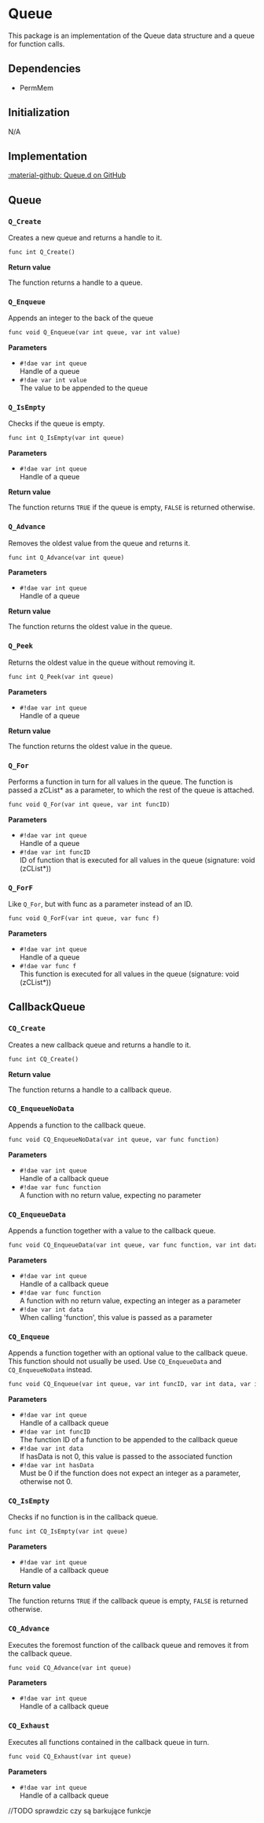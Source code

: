 # Queue
This package is an implementation of the Queue data structure and a queue for function calls.

## Dependencies

- PermMem

## Initialization
N/A

## Implementation
[:material-github: Queue.d on GitHub](https://github.com/Lehona/LeGo/blob/dev/Queue.d)

## Queue

### `Q_Create` 
Creates a new queue and returns a handle to it.
```dae
func int Q_Create()
```
**Return value**

The function returns a handle to a queue.

### `Q_Enqueue`
Appends an integer to the back of the queue
```dae
func void Q_Enqueue(var int queue, var int value)
```
**Parameters**

- `#!dae var int queue`  
    Handle of a queue
- `#!dae var int value`  
    The value to be appended to the queue

### `Q_IsEmpty`
Checks if the queue is empty.
```dae
func int Q_IsEmpty(var int queue)
```
**Parameters**

- `#!dae var int queue`  
    Handle of a queue

**Return value**

The function returns `TRUE` if the queue is empty, `FALSE` is returned otherwise.

### `Q_Advance`
Removes the oldest value from the queue and returns it.
```dae
func int Q_Advance(var int queue)
```
**Parameters**

- `#!dae var int queue`  
    Handle of a queue

**Return value**

The function returns the oldest value in the queue.

### `Q_Peek`
Returns the oldest value in the queue without removing it.
```dae
func int Q_Peek(var int queue)
```
**Parameters**

- `#!dae var int queue`  
    Handle of a queue

**Return value**

The function returns the oldest value in the queue.

### `Q_For`
Performs a function in turn for all values in the queue.
The function is passed a zCList* as a parameter, to which the rest
of the queue is attached.
```dae
func void Q_For(var int queue, var int funcID)
```
**Parameters**

- `#!dae var int queue`  
    Handle of a queue
- `#!dae var int funcID`  
    ID of function that is executed for all values in the queue (signature: void (zCList*))

### `Q_ForF`
Like `Q_For`, but with func as a parameter instead of an ID.
```dae
func void Q_ForF(var int queue, var func f)
```
**Parameters**

- `#!dae var int queue`  
    Handle of a queue
- `#!dae var func f`  
    This function is executed for all values in the queue (signature: void (zCList*))

## CallbackQueue

### `CQ_Create`
Creates a new callback queue and returns a handle to it.
```dae
func int CQ_Create()
```
**Return value**

The function returns a handle to a callback queue.

### `CQ_EnqueueNoData`
Appends a function to the callback queue.
```dae
func void CQ_EnqueueNoData(var int queue, var func function)
```
**Parameters**

- `#!dae var int queue`  
    Handle of a callback queue
- `#!dae var func function`  
    A function with no return value, expecting no parameter

### `CQ_EnqueueData`
Appends a function together with a value to the callback queue.
```dae
func void CQ_EnqueueData(var int queue, var func function, var int data)
```
**Parameters**

- `#!dae var int queue`  
    Handle of a callback queue
- `#!dae var func function`  
    A function with no return value, expecting an integer as a parameter
- `#!dae var int data`  
    When calling 'function', this value is passed as a parameter

### `CQ_Enqueue`
Appends a function together with an optional value to the callback queue.
This function should not usually be used. Use `CQ_EnqueueData` and `CQ_EnqueueNoData` instead.
```dae
func void CQ_Enqueue(var int queue, var int funcID, var int data, var int hasData)
```
**Parameters**

- `#!dae var int queue`  
    Handle of a callback queue
- `#!dae var int funcID`  
    The function ID of a function to be appended to the callback queue
- `#!dae var int data`  
    If hasData is not 0, this value is passed to the associated function
- `#!dae var int hasData`  
    Must be 0 if the function does not expect an integer as a parameter, otherwise not 0.

### `CQ_IsEmpty`
Checks if no function is in the callback queue.
```dae
func int CQ_IsEmpty(var int queue)
```
**Parameters**

- `#!dae var int queue`  
    Handle of a callback queue

**Return value**

The function returns `TRUE` if the callback queue is empty, `FALSE` is returned otherwise.

### `CQ_Advance`
Executes the foremost function of the callback queue and removes it from the callback queue.
```dae
func void CQ_Advance(var int queue)
```
**Parameters**

- `#!dae var int queue`  
    Handle of a callback queue

### `CQ_Exhaust`
Executes all functions contained in the callback queue in turn.
```dae
func void CQ_Exhaust(var int queue)
```
**Parameters**

- `#!dae var int queue`  
    Handle of a callback queue

//TODO sprawdzic czy są barkujące funkcje